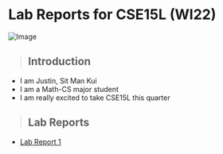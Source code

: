 # Lab Reports for CSE15L (WI22)

![Image](https://content.fortune.com/wp-content/uploads/2020/03/Apple-Campus-Silicon-Valley-Coronavirus.jpg)

> ## Introduction

- I am Justin, Sit Man Kui
- I am a Math-CS major student
- I am really excited to take CSE15L this quarter

> ## Lab Reports

- [Lab Report 1](https://whybruhh.github.io/cse15l-lab-reports/lab-report-1-week-2.html)
